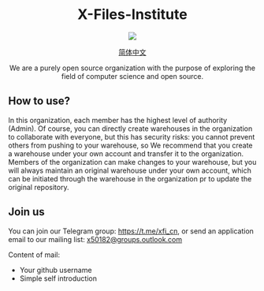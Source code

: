 <div align="center">

#  X-Files-Institute

<img src="https://avatars.githubusercontent.com/u/119553376?s=200&v=4" />

  [简体中文](./README-zh.md)
  
We are a purely open source organization with the purpose of exploring the field of computer science and open source.

</div>

## How to use?
In this organization, each member has the highest level of authority (Admin). Of course, you can directly create warehouses in the organization to collaborate with everyone, but this has security risks: you cannot prevent others from pushing to your warehouse, so We recommend that you create a warehouse under your own account and transfer it to the organization. Members of the organization can make changes to your warehouse, but you will always maintain an original warehouse under your own account, which can be initiated through the warehouse in the organization pr to update the original repository.

## Join us
You can join our Telegram group: https://t.me/xfi_cn, or send an application email to our mailing list: x50182@groups.outlook.com

Content of mail:
  - Your github username
  - Simple self introduction
